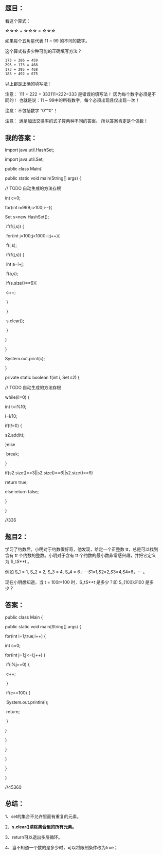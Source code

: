 ## 题目：

看这个算式：

☆☆☆ + ☆☆☆ = ☆☆☆

如果每个五角星代表 11 ~ 99 的不同的数字。

这个算式有多少种可能的正确填写方法？

```txt
173 + 286 = 459
295 + 173 = 468
173 + 295 = 468
183 + 492 = 675
```

以上都是正确的填写法！

注意： 111 + 222 = 333111+222=333 是错误的填写法！ 因为每个数字必须是不同的！ 也就是说：11 ~ 99中的所有数字，每个必须出现且仅出现一次！

注意：不包括数字 “0”“0”！

注意： 满足加法交换率的式子算两种不同的答案。 所以答案肯定是个偶数！

## 我的答案：

import java.util.HashSet;

import java.util.Set;

public class Main{

 public static void main(String[] args) {

  // TODO 自动生成的方法存根

  int c=0;

  for(int i=999;i>100;i--){

   Set<Integer> s=new HashSet<Integer>();

​       if(f(i,s)) {

​      for(int j=100;j<1000-i;j++){

​       f(i,s);

​       if(f(j,s)) {

​        int a=i+j;

​        f(a,s);

​        if(s.size()==9){

​         c++;

​        }

​       }

​       s.clear();

​      }

  }

   }

  System.out.print(c);

 }

 private static boolean f(int i, Set<Integer> s2) {

  // TODO 自动生成的方法存根

  while(i!=0) {

   int t=i%10;

   i=i/10;

   if(t!=0) {

   s2.add(t);

   }else

​    break;

  }

  if(s2.size()==3||s2.size()==6||s2.size()==9)

   return true;

  else return false;

 }

}

//336

## 题目2：

学习了约数后，小明对于约数很好奇，他发现，给定一个正整数 t*t*，总是可以找到含有 t*t* 个约数的整数。小明对于含有 t*t* 个约数的最小数非常感兴趣，并把它定义为 S_t*S**t* 。

例如 S_1 = 1, S_2 = 2, S_3 = 4, S_4 = 6，· · ·*S*1=1,*S*2=2,*S*3=4,*S*4=6，⋅⋅⋅ 。

现在小明想知道，当 t = 100*t*=100 时，S_t*S**t* 是多少？即 S_{100}*S*100 是多少？

## 答案：

public class Main {



  public static void main(String[] args) {

  for(int i=1;true;i++) {

   int c=0;

   for(int j=1;j<=i;j++) {

​    if(i%j==0) {

​     c++;

​    }

​    if(c==100) {

​     System.out.println(i);

​     return;

​    }

   }

  }

 }

}

 }

}

//45360

## 总结：

1、set的集合不允许里面有重复的元素。

2、**s.clear()清除集合里的所有元素。**

3、return可以退出多层循环。

4、当不知道一个数的是多少时，可以将限制条件改为true；





